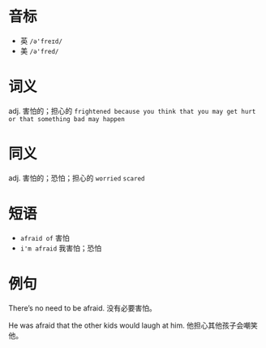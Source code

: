 # 音标

- 英 `/ə'freɪd/`
- 美 `/ə'fred/`

# 词义

adj. 害怕的；担心的
`frightened because you think that you may get hurt or that something bad may happen`

# 同义

adj. 害怕的；恐怕；担心的
`worried` `scared`

# 短语

- `afraid of` 害怕
- `i'm afraid` 我害怕；恐怕

# 例句

There’s no need to be afraid.
没有必要害怕。

He was afraid that the other kids would laugh at him.
他担心其他孩子会嘲笑他。


